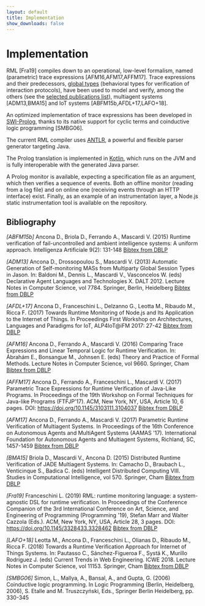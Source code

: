 ```yaml
---
layout: default
title: Implementation
show_downloads: false
---
```


# Implementation

RML [Fra19] compiles down to an operational, low-level formalism, named
(parametric) trace expressions [AFM16,AFM17,AFFM17]. Trace expressions and their predecessors, [global types](https://ieeexplore.ieee.org/document/8187184?arnumber=8187184) (behavioral types for verification of interaction protocols), have been used to model and verify, among the others (see the [selected publications list](biblio.md)),  multiagent systems [ADM13,BMA15] and IoT systems [ABFM15b,AFDL+17,LAFO+18].

An optimized implementation of trace expressions has been
developed in [SWI-Prolog](https://www.swi-prolog.org/), thanks to its native support for
cyclic terms and coinductive logic programming [SMBG06].

The current RML compiler uses [ANTLR](https://www.antlr.org/), a powerful and flexible parser generator targeting Java. 

The Prolog
translation is implemented in [Kotlin](https://kotlinlang.org/), which runs on the JVM
and is fully interoperable with the generated Java parser.

A Prolog monitor is available, expecting a specification file
as an argument, which then verifies a sequence of events. Both
an offline monitor (reading from a log file) and on online one
(receiving events through an HTTP interface) exist.
Finally, as an example of an instrumentation layer, a Node.js
static instrumentation tool is available on the repository.



## Bibliography

*[ABFM15b]* Ancona D., Briola D., Ferrando A., Mascardi V. (2015) Runtime verification of fail-uncontrolled and ambient intelligence systems: A uniform approach. Intelligenza Artificiale 9(2): 131-148 [Bibtex from DBLP](https://dblp.uni-trier.de/rec/bibtex/journals/ia/AnconaBFM15)

*[ADM13]* Ancona D., Drossopoulou S., Mascardi V. (2013) Automatic Generation of Self-monitoring MASs from Multiparty Global Session Types in Jason. In: Baldoni M., Dennis L., Mascardi V., Vasconcelos W. (eds) Declarative Agent Languages and Technologies X. DALT 2012. Lecture Notes in Computer Science, vol 7784. Springer, Berlin, Heidelberg [Bibtex from DBLP](https://dblp.uni-trier.de/rec/bibtex/conf/dalt/AnconaDM12)

*[AFDL+17]* Ancona D., Franceschini L., Delzanno G., Leotta M., Ribaudo M., Ricca F. (2017)
Towards Runtime Monitoring of Node.js and Its Application to the Internet of Things. In Proceedings First Workshop on Architectures, Languages and Paradigms for IoT, ALP4IoT@iFM 2017: 27-42 [Bibtex from DBLP](https://dblp.uni-trier.de/rec/bibtex/journals/corr/abs-1802-01790)

*[AFM16]* Ancona D., Ferrando A., Mascardi V. (2016) Comparing Trace Expressions and Linear Temporal Logic for Runtime Verification. In: Ábrahám E., Bonsangue M., Johnsen E. (eds) Theory and Practice of Formal Methods. Lecture Notes in Computer Science, vol 9660. Springer, Cham [Bibtex from DBLP](https://dblp.uni-trier.de/rec/bibtex/conf/birthday/AnconaFM16)

*[AFFM17]* Ancona D., Ferrando A., Franceschini L., Mascardi V. (2017) Parametric Trace Expressions for Runtime Verification of Java-Like Programs. In Proceedings of the 19th Workshop on Formal Techniques for Java-like Programs (FTFJP'17). ACM, New York, NY, USA, Article 10, 6 pages. DOI: https://doi.org/10.1145/3103111.3104037 [Bibtex from DBLP](https://dblp.uni-trier.de/rec/bibtex/conf/ecoop/AnconaFFM17)

*[AFM17]* Ancona D., Ferrando A., Mascardi V. (2017) Parametric Runtime Verification of Multiagent Systems. In Proceedings of the 16th Conference on Autonomous Agents and MultiAgent Systems (AAMAS '17). International Foundation for Autonomous Agents and Multiagent Systems, Richland, SC, 1457-1459 [Bibtex from DBLP](https://dblp.uni-trier.de/rec/bibtex/conf/atal/AnconaFM17)

*[BMA15]* Briola D., Mascardi V., Ancona D. (2015) Distributed Runtime Verification of JADE Multiagent Systems. In: Camacho D., Braubach L., Venticinque S., Badica C. (eds) Intelligent Distributed Computing VIII. Studies in Computational Intelligence, vol 570. Springer, Cham [Bibtex from DBLP](https://dblp.uni-trier.de/rec/bibtex/conf/idc/BriolaMA14)

*[Fra19]* Franceschini L. (2019) RML: runtime monitoring language: a system-agnostic DSL for runtime verification. In Proceedings of the Conference Companion of the 3rd International Conference on Art, Science, and Engineering of Programming (Programming '19), Stefan Marr and Walter Cazzola (Eds.). ACM, New York, NY, USA, Article 28, 3 pages. DOI: https://doi.org/10.1145/3328433.3328462 [Bibtex from DBLP](https://dblp.uni-trier.de/rec/bibtex/conf/programming/Franceschini19)

*[LAFO+18]* Leotta M., Ancona D., Franceschini L., Olianas D., Ribaudo M., Ricca F. (2018) Towards a Runtime Verification Approach for Internet of Things Systems. In: Pautasso C., Sánchez-Figueroa F., Systä K., Murillo Rodríguez J. (eds) Current Trends in Web Engineering. ICWE 2018. Lecture Notes in Computer Science, vol 11153. Springer, Cham [Bibtex from DBLP](https://dblp.uni-trier.de/rec/bibtex/conf/icwe/LeottaAFORR18)

*[SMBG06]* Simon,  L.,  Mallya,  A.,  Bansal,  A.,  and  Gupta,  G. (2006)
Coinductive logic programming. In Logic Programming (Berlin, Heidelberg, 2006),
S. Etalle and M. Truszczyński, Eds., Springer Berlin Heidelberg, pp. 330-345